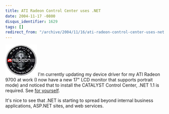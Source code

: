 ```yaml
---
title: ATI Radeon Control Center uses .NET
date: 2004-11-17 -0800
disqus_identifier: 1629
tags: []
redirect_from: "/archive/2004/11/16/ati-radeon-control-center-uses-net.aspx/"
---
```


![ATI Radeon](/images/AtiRadeon.jpg) I'm currently updating my device
driver for my ATI Radeon 9700 at work (I now have a new 17" LCD monitor
that supports portrait mode) and noticed that to install the CATALYST
Control Center, .NET 1.1 is required. See [for
yourself](http://www.ati.com/support/drivers/winxp/radeonwdm-xp.html?type=xp&prodType=graphic∏=productsXPdriver&submit.x=12&submit.y=2).

It's nice to see that .NET is starting to spread beyond internal
business applications, ASP.NET sites, and web services.

